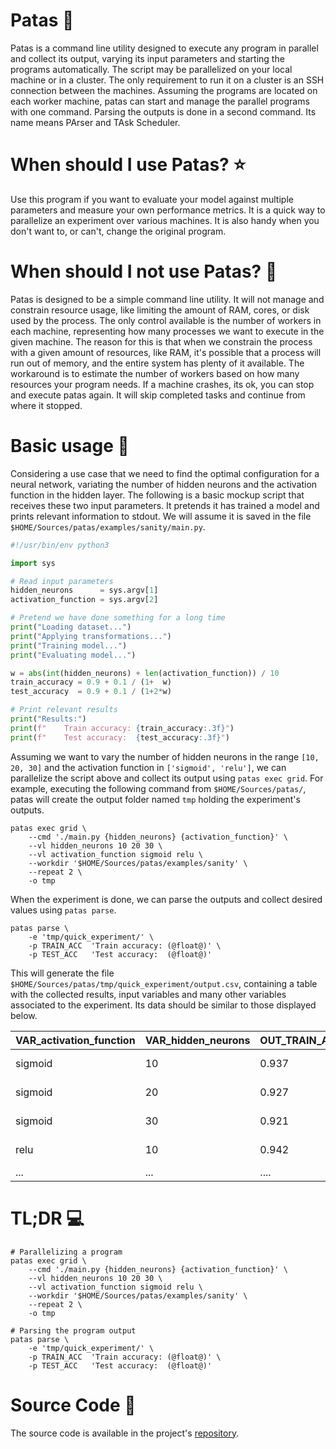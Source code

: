 # Patas 🐾

Patas is a command line utility designed to execute any program in parallel and collect its output, varying its input parameters and starting the programs automatically. The script may be parallelized on your local machine or in a cluster. The only requirement to run it on a cluster is an SSH connection between the machines. Assuming the programs are located on each worker machine, patas can start and manage the parallel programs with one command. Parsing the outputs is done in a second command. Its name means PArser and TAsk Scheduler.

# When should I use Patas? ⭐

Use this program if you want to evaluate your model against multiple parameters and measure your own performance metrics. It is a quick way to parallelize an experiment over various machines. It is also handy when you don't want to, or can't, change the original program.

# When should I not use Patas? 🚧

Patas is designed to be a simple command line utility. It will not manage and constrain resource usage, like limiting the amount of RAM, cores, or disk used by the process. The only control available is the number of workers in each machine, representing how many processes we want to execute in the given machine. The reason for this is that when we constrain the process with a given amount of resources, like RAM, it's possible that a process will run out of memory, and the entire system has plenty of it available. The workaround is to estimate the number of workers based on how many resources your program needs. If a machine crashes, its ok, you can stop and execute patas again. It will skip completed tasks and continue from where it stopped.

# Basic usage 🐣

Considering a use case that we need to find the optimal configuration for a neural network, variating the number of hidden neurons and the activation function in the hidden layer. The following is a basic mockup script that receives these two input parameters. It pretends it has trained a model and prints relevant information to stdout. We will assume it is saved in the file `$HOME/Sources/patas/examples/sanity/main.py`.

```python
#!/usr/bin/env python3

import sys

# Read input parameters
hidden_neurons      = sys.argv[1]
activation_function = sys.argv[2]

# Pretend we have done something for a long time
print("Loading dataset...")
print("Applying transformations...")
print("Training model...")
print("Evaluating model...")

w = abs(int(hidden_neurons) + len(activation_function)) / 10
train_accuracy = 0.9 + 0.1 / (1+  w)
test_accuracy  = 0.9 + 0.1 / (1+2*w)

# Print relevant results
print("Results:")
print(f"    Train accuracy: {train_accuracy:.3f}")
print(f"    Test accuracy:  {test_accuracy:.3f}")
```

Assuming we want to vary the number of hidden neurons in the range `[10, 20, 30]` and the activation function in `['sigmoid', 'relu']`, we can parallelize the script above and collect its output using `patas exec grid`. For example, executing the following command from `$HOME/Sources/patas/`, patas will create the output folder named `tmp` holding the experiment's outputs.

```shell
patas exec grid \
    --cmd './main.py {hidden_neurons} {activation_function}' \
    --vl hidden_neurons 10 20 30 \
    --vl activation_function sigmoid relu \
    --workdir '$HOME/Sources/patas/examples/sanity' \
    --repeat 2 \
    -o tmp
```

When the experiment is done, we can parse the outputs and collect desired values using `patas parse`.

```shell
patas parse \
    -e 'tmp/quick_experiment/' \
    -p TRAIN_ACC  'Train accuracy: (@float@)' \
    -p TEST_ACC   'Test accuracy:  (@float@)'
```

This will generate the file `$HOME/Sources/patas/tmp/quick_experiment/output.csv`, containing a table with the collected results, input variables and many other variables associated to the experiment. Its data should be similar to those displayed below.

| VAR_activation_function | VAR_hidden_neurons | OUT_TRAIN_ACC | OUT_TEST_ACC | BREAK_ID | TASK_ID | REPEAT_ID | COMBINATION_ID | EXPERIMENT_ID | EXPERIMENT_NAME | DURATION | STARTED_AT | ENDED_AT | MAX_TRIES | TRIES | CLUSTER_ID | CLUSTER_NAME | NODE_ID | NODE_NAME | WORKER_ID | OUTPUT_DIR | WORK_DIR |
| ----- | ----- | ----- | ----- | ----- | ----- | ----- | ----- | ----- | ----- | ----- | ----- | ----- | ----- | ----- | ----- | ----- | ----- | ----- | ----- | ----- | ----- |
| sigmoid | 10 | 0.937 | 0.923 | 0 | 1 | 1 | 0 | 0 | quick_experiment | 0.018904 | 2023-05-09 18:05:18.012184 | 2023-05-09 18:05:18.031088 | 3 | 1 | 0 | quick_cluster | 0 | local_machine | 16 | /home/ubuntu/Sources/patas/tmp/quick_experiment/1 | $HOME/Sources/patas/examples/sanity |
| sigmoid | 20 | 0.927 | 0.916 | 0 | 8 | 2 | 2 | 0 | quick_experiment | 0.025697 | 2023-05-09 18:05:18.008116 | 2023-05-09 18:05:18.033813 | 3 | 1 | 0 | quick_cluster | 0 | local_machine | 9 | /home/ubuntu/Sources/patas/tmp/quick_experiment/8 | $HOME/Sources/patas/examples/sanity |
| sigmoid | 30 | 0.921 | 0.912 | 0 | 13 | 1 | 4 | 0 | quick_experiment | 0.027901 | 2023-05-09 18:05:18.005924 | 2023-05-09 18:05:18.033825 | 3 | 1 | 0 | quick_cluster | 0 | local_machine | 4 | /home/ubuntu/Sources/patas/tmp/quick_experiment/13 | $HOME/Sources/patas/examples/sanity |
| relu | 10 | 0.942 | 0.926 | 0 | 5 | 2 | 1 | 0 | quick_experiment | 0.027528 | 2023-05-09 18:05:18.010084 | 2023-05-09 18:05:18.037612 | 3 | 1 | 0 | quick_cluster | 0 | local_machine | 12 | /home/ubuntu/Sources/patas/tmp/quick_experiment/5 | $HOME/Sources/patas/examples/sanity |
| ... | ... | .... | .... | ... | ... | ... | ... | ... | ... | .... | ... | ... | ... | ... | ... | ... | ... | ... | ... | ... | ... |


# TL;DR 💻

```shell
# Parallelizing a program 
patas exec grid \
    --cmd './main.py {hidden_neurons} {activation_function}' \
    --vl hidden_neurons 10 20 30 \
    --vl activation_function sigmoid relu \
    --workdir '$HOME/Sources/patas/examples/sanity' \
    --repeat 2 \
    -o tmp

# Parsing the program output
patas parse \
    -e 'tmp/quick_experiment/' \
    -p TRAIN_ACC  'Train accuracy: (@float@)' \
    -p TEST_ACC   'Test accuracy:  (@float@)'
```

# Source Code 🎼

The source code is available in the project's [repository](https://github.com/diegofps/patas).
